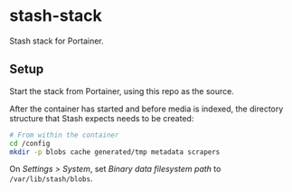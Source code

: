 # stash-stack

Stash stack for Portainer.

## Setup

Start the stack from Portainer, using this repo as the source.

After the container has started and before media is indexed, the directory structure that Stash expects needs to be created:

```bash
# From within the container
cd /config
mkdir -p blobs cache generated/tmp metadata scrapers
```

On _Settings_ > _System_, set _Binary data filesystem path_ to `/var/lib/stash/blobs`.